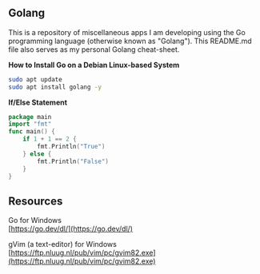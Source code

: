 ## Golang
This is a repository of miscellaneous apps I am developing using the Go programming language (otherwise known as "Golang"). This README.md file also serves as my personal Golang cheat-sheet. 

**How to Install Go on a Debian Linux-based System**
```bash
sudo apt update
sudo apt install golang -y
```

**If/Else Statement**
```go
package main
import "fmt"
func main() {
    if 1 + 1 == 2 {
        fmt.Println("True")
    } else {
        fmt.Println("False")
    }
}
```

## Resources
Go for Windows  
[https://go.dev/dl/](https://go.dev/dl/)

gVim (a text-editor) for Windows  
[https://ftp.nluug.nl/pub/vim/pc/gvim82.exe](https://ftp.nluug.nl/pub/vim/pc/gvim82.exe)
